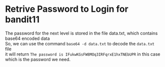 # Retrive Password to Login for bandit11

The password for the next level is stored in the file data.txt, which contains base64 encoded data <br>
So, we can use the command `base64 -d data.txt` to decode the `data.txt` file <br>
it will return `The password is IFukwKGsFW8MOq3IRFqrxE1hxTNEbUPR` in this case which is the password we need.